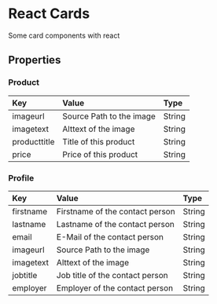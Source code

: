 # React Cards

Some card components with react

## Properties

### Product

|Key|Value|Type|
|:--|:----|:---|
|imageurl|Source Path to the image|String|
|imagetext|Alttext of the image|String|
|producttitle|Title of this product|String|
|price|Price of this product|String|

### Profile

|Key|Value|Type|
|:--|:----|:---|
|firstname|Firstname of the contact person|String|
|lastname|Lastname of the contact person|String|
|email|E-Mail of the contact person|String|
|imageurl|Source Path to the image|String|
|imagetext|Alttext of the image|String|
|jobtitle|Job title of the contact person|String|
|employer|Employer of the contact person|String|